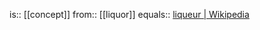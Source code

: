 is:: [[concept]]
from:: [[liquor]]
equals:: [liqueur | Wikipedia](https://en.wikipedia.org/wiki/Liqueur)
